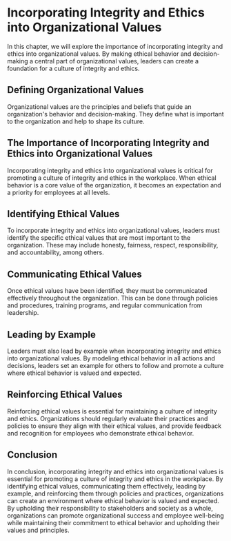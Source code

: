 # Incorporating Integrity and Ethics into Organizational Values

In this chapter, we will explore the importance of incorporating integrity and ethics into organizational values. By making ethical behavior and decision-making a central part of organizational values, leaders can create a foundation for a culture of integrity and ethics.

Defining Organizational Values
------------------------------

Organizational values are the principles and beliefs that guide an organization's behavior and decision-making. They define what is important to the organization and help to shape its culture.

The Importance of Incorporating Integrity and Ethics into Organizational Values
-------------------------------------------------------------------------------

Incorporating integrity and ethics into organizational values is critical for promoting a culture of integrity and ethics in the workplace. When ethical behavior is a core value of the organization, it becomes an expectation and a priority for employees at all levels.

Identifying Ethical Values
--------------------------

To incorporate integrity and ethics into organizational values, leaders must identify the specific ethical values that are most important to the organization. These may include honesty, fairness, respect, responsibility, and accountability, among others.

Communicating Ethical Values
----------------------------

Once ethical values have been identified, they must be communicated effectively throughout the organization. This can be done through policies and procedures, training programs, and regular communication from leadership.

Leading by Example
------------------

Leaders must also lead by example when incorporating integrity and ethics into organizational values. By modeling ethical behavior in all actions and decisions, leaders set an example for others to follow and promote a culture where ethical behavior is valued and expected.

Reinforcing Ethical Values
--------------------------

Reinforcing ethical values is essential for maintaining a culture of integrity and ethics. Organizations should regularly evaluate their practices and policies to ensure they align with their ethical values, and provide feedback and recognition for employees who demonstrate ethical behavior.

Conclusion
----------

In conclusion, incorporating integrity and ethics into organizational values is essential for promoting a culture of integrity and ethics in the workplace. By identifying ethical values, communicating them effectively, leading by example, and reinforcing them through policies and practices, organizations can create an environment where ethical behavior is valued and expected. By upholding their responsibility to stakeholders and society as a whole, organizations can promote organizational success and employee well-being while maintaining their commitment to ethical behavior and upholding their values and principles.
